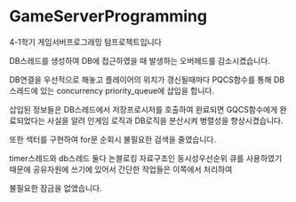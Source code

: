 # GameServerProgramming

 4-1학기 게임서버프로그래밍 텀프로젝트입니다

 DB스레드를 생성하여 DB에 접근하였을 때 발생하는 오버헤드를 감소시켰습니다.

DB연결을 우선적으로 해놓고 플레이어의 위치가 갱신될때마다 PQCS함수를 통해 DB스레드에 있는 concurrency priority_queue에 삽입을 합니다.

삽입된 정보들은 DB스레드에서 저장프로시저를 호출하여 완료되면 GQCS함수에게 완료되었다는 사실을 알려 인게임 로직과 DB로직을 분산시켜 병렬성을 향상시켰습니다. 

또한 섹터를 구현하여 for문 순회시 불필요한 검색을 줄였습니다.

timer스레드와 db스레드 둘다 논블로킹 자료구조인 동시성우선순위 큐를 사용하였기 때문에 공유자원에 쓰기에 있어서 간단한 작업들은 이쪽에서 처리하여

불필요한 잠금을 없앴습니다.



